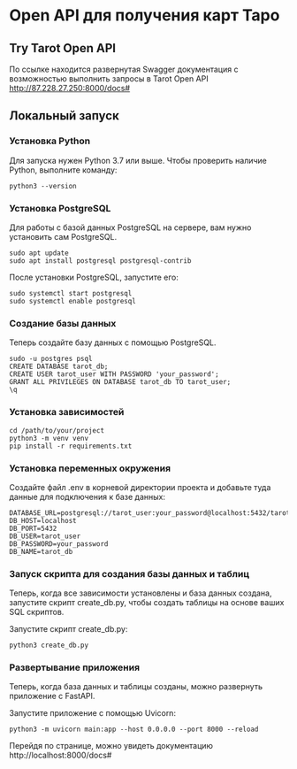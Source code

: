# Open API для получения карт Таро

## Try Tarot Open API

По ссылке находится развернутая Swagger документация с возможностью выполнить запросы в Tarot Open API
http://87.228.27.250:8000/docs#

## Локальный запуск

### Установка Python

Для запуска нужен Python 3.7 или выше. Чтобы проверить наличие Python, выполните команду:

```
python3 --version
```

### Установка PostgreSQL

Для работы с базой данных PostgreSQL на сервере, вам нужно установить сам PostgreSQL.

```
sudo apt update
sudo apt install postgresql postgresql-contrib
```

После установки PostgreSQL, запустите его:

```
sudo systemctl start postgresql
sudo systemctl enable postgresql
```

### Создание базы данных

Теперь создайте базу данных с помощью PostgreSQL.
```
sudo -u postgres psql
CREATE DATABASE tarot_db;
CREATE USER tarot_user WITH PASSWORD 'your_password';
GRANT ALL PRIVILEGES ON DATABASE tarot_db TO tarot_user;
\q
```

### Установка зависимостей

```
cd /path/to/your/project
python3 -m venv venv
pip install -r requirements.txt
```

### Установка переменных окружения

Создайте файл .env в корневой директории проекта и добавьте туда данные для подключения к базе данных:

```
DATABASE_URL=postgresql://tarot_user:your_password@localhost:5432/tarot_db
DB_HOST=localhost
DB_PORT=5432
DB_USER=tarot_user
DB_PASSWORD=your_password
DB_NAME=tarot_db
```

### Запуск скрипта для создания базы данных и таблиц

Теперь, когда все зависимости установлены и база данных создана, запустите скрипт create_db.py, чтобы создать таблицы на основе ваших SQL скриптов.

Запустите скрипт create_db.py:

```
python3 create_db.py
```

### Развертывание приложения

Теперь, когда база данных и таблицы созданы, можно развернуть приложение с FastAPI.

Запустите приложение с помощью Uvicorn:

```
python3 -m uvicorn main:app --host 0.0.0.0 --port 8000 --reload
```

Перейдя по странице, можно увидеть документацию
http://localhost:8000/docs#
